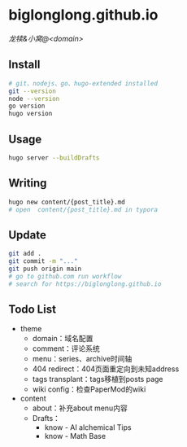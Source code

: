 # biglonglong.github.io

*龙犊&amp;小窝@&lt;domain&gt;*

## Install

```bash
# git、nodejs、go、hugo-extended installed
git --version
node --version
go version
hugo version
```


## Usage

```bash
hugo server --buildDrafts
```


## Writing

```bash
hugo new content/{post_title}.md
# open  content/{post_title}.md in typora
```


## Update

```bash
git add .
git commit -m "..."
git push origin main
# go to github.com run workflow
# search for https://biglonglong.github.io
```

## Todo List
- theme
    - domain：域名配置
    - comment：评论系统
    - menu：series、archive时间轴
    - 404 redirect：404页面重定向到未知address
    - tags transplant：tags移植到posts page
    - wiki config：检查PaperMod的wiki
- content
    - about：补充about menu内容
    - Drafts：
        - know - AI alchemical Tips
        - know - Math Base